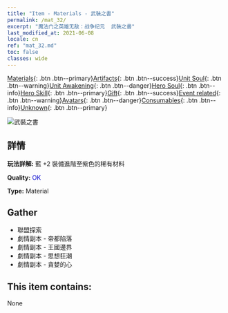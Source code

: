 ```yaml
---
title: "Item - Materials - 武裝之書"
permalink: /mat_32/
excerpt: "魔法门之英雄无敌：战争纪元  武裝之書"
last_modified_at: 2021-06-08
locale: cn
ref: "mat_32.md"
toc: false
classes: wide
---
```

 [Materials](/ItemsCN/){: .btn .btn--primary}[Artifacts](/ItemsCN/Artifacts/){: .btn .btn--success}[Unit Soul](/ItemsCN/UnitSoul/){: .btn .btn--warning}[Unit Awakening](/ItemsCN/UnitAwakening/){: .btn .btn--danger}[Hero Soul](/ItemsCN/HeroSoul/){: .btn .btn--info}[Hero Skill](/ItemsCN/HeroSkill/){: .btn .btn--primary}[Gift](/ItemsCN/Gift/){: .btn .btn--success}[Event related](/ItemsCN/Events/){: .btn .btn--warning}[Avatars](/ItemsCN/Avatars/){: .btn .btn--danger}[Consumables](/ItemsCN/Consumables/){: .btn .btn--info}[Unknown](/ItemsCN/Unknown/){: .btn .btn--primary}

 ![武裝之書](/images/t/i_cailiao_hexin1.png)

## 詳情
 **玩法詳解:** 藍 +2 裝備進階至紫色的稀有材料

 **Quality:** <span style="color: #0000CD">OK</span>

 **Type:** Material

## Gather

*    聯盟探索 
*    劇情副本 - 帝都陷落 
*    劇情副本 - 王國邊界 
*    劇情副本 - 思想狂潮 
*    劇情副本 - 貪婪的心 

## This item contains:

  None

